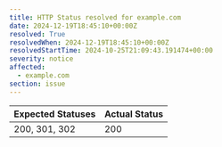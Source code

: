 ```yaml
---
title: HTTP Status resolved for example.com
date: 2024-12-19T18:45:10+00:00Z
resolved: True
resolvedWhen: 2024-12-19T18:45:10+00:00Z
resolvedStartTime: 2024-10-25T21:09:43.191474+00:00
severity: notice
affected:
  - example.com
section: issue
---
```


| Expected Statuses | Actual Status  |
|-------------------|----------------|
| 200, 301, 302 | 200 |
